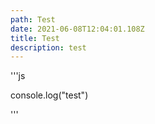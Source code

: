 ```yaml
---
path: Test
date: 2021-06-08T12:04:01.108Z
title: Test
description: test
---
```

'''js

console.log("test")

'''